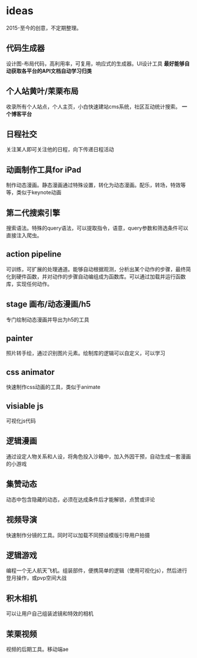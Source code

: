 # ideas

2015-至今的创意，不定期整理。

## 代码生成器
设计图-布局代码，高利用率，可复用，响应式的生成器。UI设计工具 **最好能够自动获取各平台的API文档自动学习归类** 

## 个人站黄叶/茉栗布局
收录所有个人站点，个人主页，小白快速建站cms系统，社区互动统计搜索。 **一个博客平台**

## 日程社交
关注某人即可关注他的日程，向下传递日程活动

## 动画制作工具for iPad
制作动态漫画。静态漫画通过特殊设置，转化为动态漫画。配乐，转场，特效等等，类似于keynote动画

## 第二代搜索引擎
搜索语法。特殊的query语法，可以提取指令，语意，query参数和筛选条件可以直接注入爬虫。

## action pipeline 
可训练，可扩展的处理通道。能够自动根据观测，分析出某个动作的步骤，最终简化到硬件函数，并对动作的步骤自动编组成为函数库。可以通过加载并运行函数库，实现任何动作。

## stage 画布/动态漫画/h5
专门绘制动态漫画并导出为h5的工具

## painter
照片转手绘，通过识别图片元素。绘制库的逻辑可以自定义，可以学习

## css animator
快速制作css动画的工具，类似于animate

## visiable js
可视化js代码

## 逻辑漫画
通过设定人物关系和人设，将角色投入沙箱中，加入外因干预，自动生成一套漫画的小游戏

## 集赞动态
动态中包含隐藏的动态，必须在达成条件后才能解锁，点赞或评论

## 视频导演
快速制作分镜的工具。同时可以加载不同预设模版引导用户拍摄

## 逻辑游戏
编程一个无人航天飞机。组装部件，便携简单的逻辑（使用可视化js），然后进行登月操作，或pvp空间大战

## 积木相机
可以让用户自己组装滤镜和特效的相机

## 茉栗视频
视频的后期工具。移动端ae
